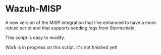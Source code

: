 # Wazuh-MISP
A new version of the MISP integration that I've enhanced to have a more robust script and that supports sending logs from Stormshield.

This script is easy to modify.

Work is in progress on this script. It's not finished yet!

